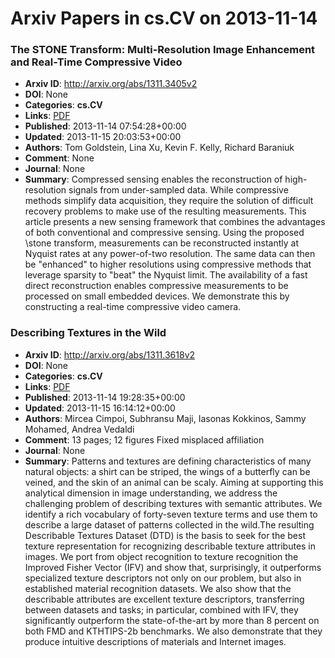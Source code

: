 # Arxiv Papers in cs.CV on 2013-11-14
### The STONE Transform: Multi-Resolution Image Enhancement and Real-Time Compressive Video
- **Arxiv ID**: http://arxiv.org/abs/1311.3405v2
- **DOI**: None
- **Categories**: **cs.CV**
- **Links**: [PDF](http://arxiv.org/pdf/1311.3405v2)
- **Published**: 2013-11-14 07:54:28+00:00
- **Updated**: 2013-11-15 20:03:53+00:00
- **Authors**: Tom Goldstein, Lina Xu, Kevin F. Kelly, Richard Baraniuk
- **Comment**: None
- **Journal**: None
- **Summary**: Compressed sensing enables the reconstruction of high-resolution signals from under-sampled data. While compressive methods simplify data acquisition, they require the solution of difficult recovery problems to make use of the resulting measurements. This article presents a new sensing framework that combines the advantages of both conventional and compressive sensing. Using the proposed \stone transform, measurements can be reconstructed instantly at Nyquist rates at any power-of-two resolution. The same data can then be "enhanced" to higher resolutions using compressive methods that leverage sparsity to "beat" the Nyquist limit. The availability of a fast direct reconstruction enables compressive measurements to be processed on small embedded devices. We demonstrate this by constructing a real-time compressive video camera.



### Describing Textures in the Wild
- **Arxiv ID**: http://arxiv.org/abs/1311.3618v2
- **DOI**: None
- **Categories**: **cs.CV**
- **Links**: [PDF](http://arxiv.org/pdf/1311.3618v2)
- **Published**: 2013-11-14 19:28:35+00:00
- **Updated**: 2013-11-15 16:14:12+00:00
- **Authors**: Mircea Cimpoi, Subhransu Maji, Iasonas Kokkinos, Sammy Mohamed, Andrea Vedaldi
- **Comment**: 13 pages; 12 figures Fixed misplaced affiliation
- **Journal**: None
- **Summary**: Patterns and textures are defining characteristics of many natural objects: a shirt can be striped, the wings of a butterfly can be veined, and the skin of an animal can be scaly. Aiming at supporting this analytical dimension in image understanding, we address the challenging problem of describing textures with semantic attributes. We identify a rich vocabulary of forty-seven texture terms and use them to describe a large dataset of patterns collected in the wild.The resulting Describable Textures Dataset (DTD) is the basis to seek for the best texture representation for recognizing describable texture attributes in images. We port from object recognition to texture recognition the Improved Fisher Vector (IFV) and show that, surprisingly, it outperforms specialized texture descriptors not only on our problem, but also in established material recognition datasets. We also show that the describable attributes are excellent texture descriptors, transferring between datasets and tasks; in particular, combined with IFV, they significantly outperform the state-of-the-art by more than 8 percent on both FMD and KTHTIPS-2b benchmarks. We also demonstrate that they produce intuitive descriptions of materials and Internet images.




